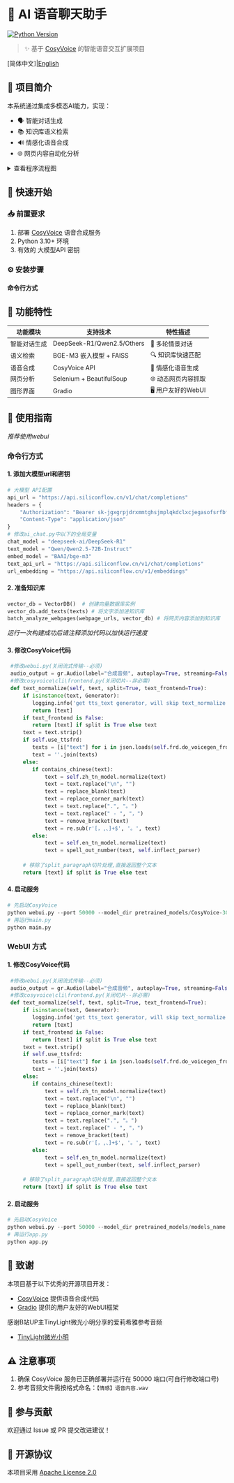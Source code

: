 # 🌸 AI 语音聊天助手

[![Python Version](https://img.shields.io/badge/python-3.10+-blue.svg)](https://www.python.org/)

> ✨ 基于 [CosyVoice](https://github.com/FunAudioLLM/CosyVoice) 的智能语音交互扩展项目

[简体中文]|[English](./README_en.md)

## 🌟 项目简介

本系统通过集成多模态AI能力，实现：

- 🗣️ 智能对话生成
- 📚 知识库语义检索
- 🔊 情感化语音合成
- 🌐 网页内容自动化分析

<details>
  <summary>查看程序流程图</summary>
  <img src="./images/流程图.PNG" alt="流程图">
</details>

## 🚀 快速开始

### 📥 前置要求

1. 部署 [CosyVoice](https://github.com/FunAudioLLM/CosyVoice) 语音合成服务
2. Python 3.10+ 环境
3. 有效的 大模型API 密钥

### ⚙️ 安装步骤

#### 命令行方式

## 🔧 功能特性

| 功能模块     | 支持技术                   | 特性描述             |
| ------------ | -------------------------- | -------------------- |
| 智能对话生成 | DeepSeek-R1/Qwen2.5/Others | 🧠 多轮情景对话      |
| 语义检索     | BGE-M3 嵌入模型 + FAISS    | 🔍 知识库快速匹配    |
| 语音合成     | CosyVoice API              | 🎵 情感化语音生成    |
| 网页分析     | Selenium + BeautifulSoup   | 🌐 动态网页内容抓取  |
| 图形界面     | Gradio                     | 🖥️ 用户友好的WebUI |

## 📖 使用指南

*推荐使用webui*

### 命令行方式

#### 1. 添加大模型url和密钥

```python
# 大模型 API配置
api_url = "https://api.siliconflow.cn/v1/chat/completions"
headers = {
    "Authorization": "Bearer sk-jgxgrpjdrxmmtghsjmplqkdclxcjegasofsrfbfcwkyiaekc",
    "Content-Type": "application/json"
}
# 修改ai_chat.py中以下的全局变量
chat_model = "deepseek-ai/DeepSeek-R1"
text_model = "Qwen/Qwen2.5-72B-Instruct"
embed_model = "BAAI/bge-m3"
text_api_url = "https://api.siliconflow.cn/v1/chat/completions"
url_embedding = "https://api.siliconflow.cn/v1/embeddings"
```

#### 2. 准备知识库

```python
vector_db = VectorDB()  # 创建向量数据库实例
vector_db.add_texts(texts) # 将文字添加进知识库
batch_analyze_webpages(webpage_urls, vector_db) # 将网页内容添加到知识库
```

*运行一次构建成功后请注释添加代码以加快运行速度*

#### 3. 修改CosyVoice代码

```python
 #修改webui.py(关闭流式传输--必须)
 audio_output = gr.Audio(label="合成音频", autoplay=True, streaming=False)
 #修改cosyvoice\cli\frontend.py(关闭切片--非必需)
 def text_normalize(self, text, split=True, text_frontend=True):
     if isinstance(text, Generator):
        logging.info('get tts_text generator, will skip text_normalize!')
        return [text]
     if text_frontend is False:
        return [text] if split is True else text
     text = text.strip()
     if self.use_ttsfrd:
        texts = [i["text"] for i in json.loads(self.frd.do_voicegen_frd(text))["sentences"]]
        text = ''.join(texts)
     else:
        if contains_chinese(text):
            text = self.zh_tn_model.normalize(text)
            text = text.replace("\n", "")
            text = replace_blank(text)
            text = replace_corner_mark(text)
            text = text.replace(".", "。")
            text = text.replace(" - ", "，")
            text = remove_bracket(text)
            text = re.sub(r'[，,、]+$', '。', text)
        else:
            text = self.en_tn_model.normalize(text)
            text = spell_out_number(text, self.inflect_parser)
      
     # 移除了split_paragraph切片处理,直接返回整个文本
     return [text] if split is True else text
```

#### 4. 启动服务

```python
# 先启动CosyVoice
python webui.py --port 50000 --model_dir pretrained_models/CosyVoice-300M
# 再运行main.py
python main.py
```

### WebUI 方式

#### 1. 修改CosyVoice代码

```python
 #修改webui.py(关闭流式传输--必须)
 audio_output = gr.Audio(label="合成音频", autoplay=True, streaming=False)
 #修改cosyvoice\cli\frontend.py(关闭切片--非必需)
 def text_normalize(self, text, split=True, text_frontend=True):
     if isinstance(text, Generator):
        logging.info('get tts_text generator, will skip text_normalize!')
        return [text]
     if text_frontend is False:
        return [text] if split is True else text
     text = text.strip()
     if self.use_ttsfrd:
        texts = [i["text"] for i in json.loads(self.frd.do_voicegen_frd(text))["sentences"]]
        text = ''.join(texts)
     else:
        if contains_chinese(text):
            text = self.zh_tn_model.normalize(text)
            text = text.replace("\n", "")
            text = replace_blank(text)
            text = replace_corner_mark(text)
            text = text.replace(".", "。")
            text = text.replace(" - ", "，")
            text = remove_bracket(text)
            text = re.sub(r'[，,、]+$', '。', text)
        else:
            text = self.en_tn_model.normalize(text)
            text = spell_out_number(text, self.inflect_parser)
      
     # 移除了split_paragraph切片处理,直接返回整个文本
     return [text] if split is True else text
```

#### 2. 启动服务

```python
# 先启动CosyVoice
python webui.py --port 50000 --model_dir pretrained_models/models_name
# 再运行app.py
python app.py
```

## 🙏 致谢

本项目基于以下优秀的开源项目开发：

- [CosyVoice](https://github.com/FunAudioLLM/CosyVoice) 提供语音合成代码
- [Gradio](https://gradio.app/) 提供的用户友好的WebUI框架

感谢B站UP主TinyLight微光小明分享的爱莉希雅参考音频

- [TinyLight微光小明](https://space.bilibili.com/13264090)

## ⚠️ 注意事项

1. 确保 CosyVoice 服务已正确部署并运行在 50000 端口(可自行修改端口号)
2. 参考音频文件需按格式命名：`【情感】语音内容.wav`

## 🤝 参与贡献

欢迎通过 Issue 或 PR 提交改进建议！

## 📄 开源协议

本项目采用 [Apache License 2.0](LICENSE)
